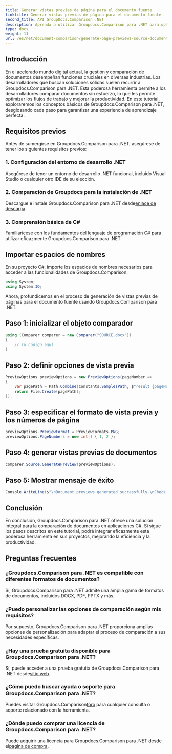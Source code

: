 ```yaml
---
title: Generar vistas previas de página para el documento fuente
linktitle: Generar vistas previas de página para el documento fuente
second_title: API GroupDocs.Comparison .NET
description: Aprenda a utilizar Groupdocs.Comparison para .NET para optimizar los procesos de comparación de documentos en sus proyectos de C# de manera efectiva.
type: docs
weight: 11
url: /es/net/document-comparison/generate-page-previews-source-document/
---
```

## Introducción
En el acelerado mundo digital actual, la gestión y comparación de documentos desempeñan funciones cruciales en diversas industrias. Los desarrolladores que buscan soluciones sólidas suelen recurrir a Groupdocs.Comparison para .NET. Esta poderosa herramienta permite a los desarrolladores comparar documentos sin esfuerzo, lo que les permite optimizar los flujos de trabajo y mejorar la productividad. En este tutorial, exploraremos los conceptos básicos de Groupdocs.Comparison para .NET, desglosando cada paso para garantizar una experiencia de aprendizaje perfecta.
## Requisitos previos
Antes de sumergirse en Groupdocs.Comparison para .NET, asegúrese de tener los siguientes requisitos previos:
### 1. Configuración del entorno de desarrollo .NET
Asegúrese de tener un entorno de desarrollo .NET funcional, incluido Visual Studio o cualquier otro IDE de su elección.
### 2. Comparación de Groupdocs para la instalación de .NET
 Descargue e instale Groupdocs.Comparison para .NET desde[enlace de descarga](https://releases.groupdocs.com/comparison/net/).
### 3. Comprensión básica de C#
Familiarícese con los fundamentos del lenguaje de programación C# para utilizar eficazmente Groupdocs.Comparison para .NET.

## Importar espacios de nombres
En su proyecto C#, importe los espacios de nombres necesarios para acceder a las funcionalidades de Groupdocs.Comparison.

```csharp
using System;
using System.IO;
```

Ahora, profundicemos en el proceso de generación de vistas previas de páginas para el documento fuente usando Groupdocs.Comparison para .NET.
## Paso 1: inicializar el objeto comparador
```csharp
using (Comparer comparer = new Comparer("SOURCE.docx"))
{
    // Tu código aquí
}
```
## Paso 2: definir opciones de vista previa
```csharp
PreviewOptions previewOptions = new PreviewOptions(pageNumber =>
{
    var pagePath = Path.Combine(Constants.SamplesPath, $"result_{pageNumber}.png");
    return File.Create(pagePath);
});
```
## Paso 3: especificar el formato de vista previa y los números de página
```csharp
previewOptions.PreviewFormat = PreviewFormats.PNG;
previewOptions.PageNumbers = new int[] { 1, 2 };
```
## Paso 4: generar vistas previas de documentos
```csharp
comparer.Source.GeneratePreview(previewOptions);
```
## Paso 5: Mostrar mensaje de éxito
```csharp
Console.WriteLine($"\nDocument previews generated successfully.\nCheck output in {Directory.GetCurrentDirectory()}.");
```

## Conclusión
En conclusión, Groupdocs.Comparison para .NET ofrece una solución integral para la comparación de documentos en aplicaciones C#. Si sigue los pasos descritos en este tutorial, podrá integrar eficazmente esta poderosa herramienta en sus proyectos, mejorando la eficiencia y la productividad.
## Preguntas frecuentes
### ¿Groupdocs.Comparison para .NET es compatible con diferentes formatos de documentos?
Sí, Groupdocs.Comparison para .NET admite una amplia gama de formatos de documentos, incluidos DOCX, PDF, PPTX y más.
### ¿Puedo personalizar las opciones de comparación según mis requisitos?
Por supuesto, Groupdocs.Comparison para .NET proporciona amplias opciones de personalización para adaptar el proceso de comparación a sus necesidades específicas.
### ¿Hay una prueba gratuita disponible para Groupdocs.Comparison para .NET?
 Sí, puede acceder a una prueba gratuita de Groupdocs.Comparison para .NET desde[sitio web](https://releases.groupdocs.com/).
### ¿Cómo puedo buscar ayuda o soporte para Groupdocs.Comparison para .NET?
 Puedes visitar Groupdocs.Comparison[foro](https://forum.groupdocs.com/c/comparison/12) para cualquier consulta o soporte relacionado con la herramienta.
### ¿Dónde puedo comprar una licencia de Groupdocs.Comparison para .NET?
 Puede adquirir una licencia para Groupdocs.Comparison para .NET desde el[pagina de compra](https://purchase.groupdocs.com/buy).